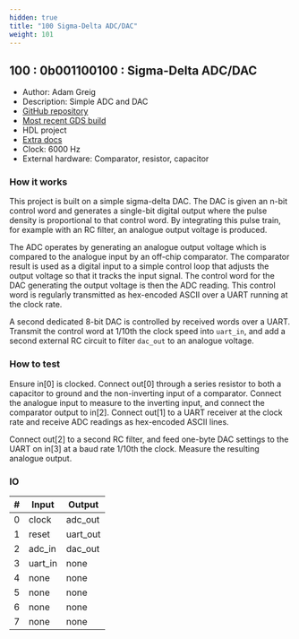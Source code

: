 ```yaml
---
hidden: true
title: "100 Sigma-Delta ADC/DAC"
weight: 101
---
```


## 100 : 0b001100100 : Sigma-Delta ADC/DAC

* Author: Adam Greig
* Description: Simple ADC and DAC
* [GitHub repository](https://github.com/adamgreig/tt02-adc-dac)
* [Most recent GDS build](https://github.com/adamgreig/tt02-adc-dac/actions/runs/3598338001)
* HDL project
* [Extra docs](https://github.com/adamgreig/tt02-adc-dac)
* Clock: 6000 Hz
* External hardware: Comparator, resistor, capacitor



### How it works

This project is built on a simple sigma-delta DAC. The DAC is given an n-bit
control word and generates a single-bit digital output where the pulse
density is proportional to that control word. By integrating this pulse
train, for example with an RC filter, an analogue output voltage is produced.

The ADC operates by generating an analogue output voltage which is compared
to the analogue input by an off-chip comparator. The comparator result is
used as a digital input to a simple control loop that adjusts the output
voltage so that it tracks the input signal. The control word for the DAC
generating the output voltage is then the ADC reading. This control word
is regularly transmitted as hex-encoded ASCII over a UART running at the
clock rate.

A second dedicated 8-bit DAC is controlled by received words over a UART.
Transmit the control word at 1/10th the clock speed into `uart_in`, and
add a second external RC circuit to filter `dac_out` to an analogue voltage.


### How to test

Ensure in[0] is clocked. Connect out[0] through a series resistor to both
a capacitor to ground and the non-inverting input of a comparator. Connect
the analogue input to measure to the inverting input, and connect the
comparator output to in[2]. Connect out[1] to a UART receiver at the clock
rate and receive ADC readings as hex-encoded ASCII lines.

Connect out[2] to a second RC filter, and feed one-byte DAC settings
to the UART on in[3] at a baud rate 1/10th the clock. Measure the
resulting analogue output.


### IO

| # | Input        | Output       |
|---|--------------|--------------|
| 0 | clock  | adc_out |
| 1 | reset  | uart_out |
| 2 | adc_in  | dac_out |
| 3 | uart_in  | none |
| 4 | none  | none |
| 5 | none  | none |
| 6 | none  | none |
| 7 | none  | none |
